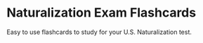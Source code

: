 # Naturalization Exam Flashcards
Easy to use flashcards to study for your U.S. Naturalization test.
